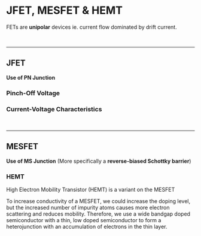 # JFET, MESFET & HEMT

FETs are **unipolar** devices ie. current flow dominated by drift current.

</br><hr>

## JFET

**Use of PN Junction**



### Pinch-Off Voltage





### Current-Voltage Characteristics





</br><hr>


## MESFET 

**Use of MS Junction** (More specifically a **reverse-biased Schottky barrier**)





### HEMT

High Electron Mobility Transistor (HEMT) is a variant on the MESFET

To increase conductivity of a MESFET, we could increase the doping level, but the increased number of impurity atoms causes more electron scattering and reduces mobility.
Therefore, we use a wide bandgap doped semiconductor with a thin, low doped semiconductor to form a heterojunction with an accumulation of electrons in the thin layer.



